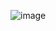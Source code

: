 ![image](https://user-images.githubusercontent.com/101720509/160063909-6028a29b-335d-4a44-8ab8-cf0b72ad5b0b.png)
